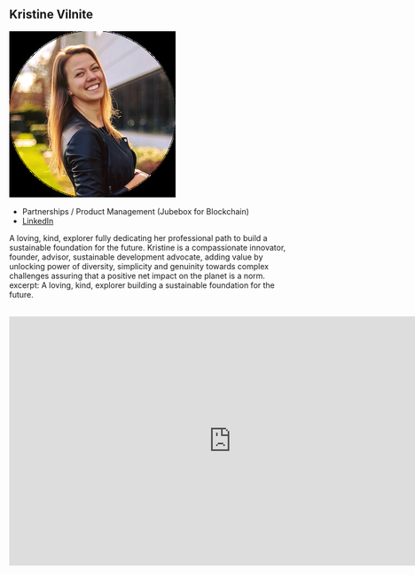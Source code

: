 
## Kristine Vilnite

![kristine_vilnite](img/kristine_vilnite.jpg)

- Partnerships / Product Management (Jubebox for Blockchain)
- [LinkedIn](https://www.linkedin.com/in/kristinevilnite/)

A loving, kind, explorer fully dedicating her professional path to build a sustainable foundation for the future. Kristine is a compassionate innovator, founder, advisor, sustainable development advocate, adding value by unlocking power of diversity, simplicity and genuinity towards complex challenges assuring that a positive net impact on the planet is a norm.
excerpt: A loving, kind, explorer building a sustainable foundation for the future.


<BR>
<div class="aspect-w-16 aspect-h-9">
<iframe src="https://player.vimeo.com/video/417088459" width="800" height="450" frameborder="0" allow="autoplay; fullscreen" allowfullscreen></iframe>
</div>
<BR>
